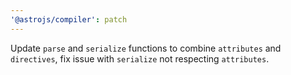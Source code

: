 ```yaml
---
'@astrojs/compiler': patch
---
```


Update `parse` and `serialize` functions to combine `attributes` and `directives`, fix issue with `serialize` not respecting `attributes`.

